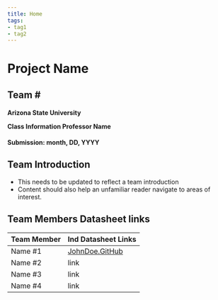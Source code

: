 ```yaml
---
title: Home
tags:
- tag1
- tag2
---
```

<h1>Project Name</h1>

<h2>Team #</h2>

<h4>Arizona State University

Class Information
Professor Name</h4>
**Submission: month, DD, YYYY**

## Team Introduction

* This needs to be updated to reflect a team introduction
* Content should also help an unfamiliar reader navigate to areas of interest.


## Team Members Datasheet links

| **Team Member**        |**Ind Datasheet Links** |
| ---------------------- | -----------------------|
| Name #1                | [JohnDoe.GitHub](https://www.example.com) |
| Name #2                | link |
| Name #3                | link |
| Name #4                | link |
